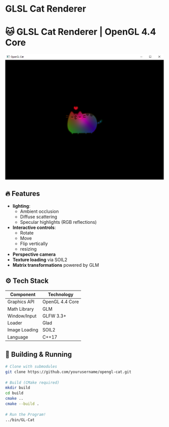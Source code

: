 # GLSL Cat Renderer

# 🐱 GLSL Cat Renderer | OpenGL 4.4 Core

![Cat Render](preview.png)

## 🔥 Features
- **lighting**: 
  - Ambient occlusion
  - Diffuse scattering
  - Specular highlights (RGB reflections)
- **Interactive controls**:
  - Rotate
  - Move
  - Flip vertically
  - resizing
- **Perspective camera**
- **Texture loading** via SOIL2
- **Matrix transformations** powered by GLM

## ⚙️ Tech Stack
| Component       | Technology     |
|-----------------|----------------|
| Graphics API    | OpenGL 4.4 Core|
| Math Library    | GLM            |
| Window/Input    | GLFW 3.3+      |
| Loader          | Glad           |
| Image Loading   | SOIL2          |
| Language        | C++17          |

## 🚀 Building & Running
```bash
# Clone with submodules
git clone https://github.com/yourusername/opengl-cat.git

# Build (CMake required)
mkdir build
cd build
cmake ..
cmake --build .

# Run the Program!
../bin/GL-Cat
```
